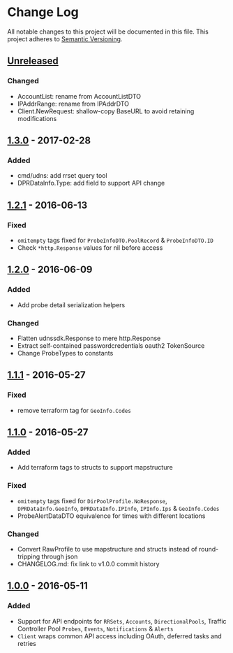 # Change Log
All notable changes to this project will be documented in this file.
This project adheres to [Semantic Versioning](http://semver.org/).

## [Unreleased]
### Changed
- AccountList: rename from AccountListDTO
- IPAddrRange: rename from IPAddrDTO
- Client.NewRequest: shallow-copy BaseURL to avoid retaining modifications

## [1.3.0] - 2017-02-28
### Added
- cmd/udns: add rrset query tool
- DPRDataInfo.Type: add field to support API change

## [1.2.1] - 2016-06-13
### Fixed
* `omitempty` tags fixed for `ProbeInfoDTO.PoolRecord` & `ProbeInfoDTO.ID`
* Check `*http.Response` values for nil before access

## [1.2.0] - 2016-06-09
### Added
* Add probe detail serialization helpers

### Changed
* Flatten udnssdk.Response to mere http.Response
* Extract self-contained passwordcredentials oauth2 TokenSource
* Change ProbeTypes to constants

## [1.1.1] - 2016-05-27
### Fixed
* remove terraform tag for `GeoInfo.Codes`

## [1.1.0] - 2016-05-27
### Added
* Add terraform tags to structs to support mapstructure

### Fixed
* `omitempty` tags fixed for `DirPoolProfile.NoResponse`, `DPRDataInfo.GeoInfo`, `DPRDataInfo.IPInfo`, `IPInfo.Ips` & `GeoInfo.Codes`
* ProbeAlertDataDTO equivalence for times with different locations

### Changed
* Convert RawProfile to use mapstructure and structs instead of round-tripping through json
* CHANGELOG.md: fix link to v1.0.0 commit history

## [1.0.0] - 2016-05-11
### Added
* Support for API endpoints for `RRSets`, `Accounts`,  `DirectionalPools`, Traffic Controller Pool `Probes`, `Events`, `Notifications` & `Alerts`
* `Client` wraps common API access including OAuth, deferred tasks and retries

[Unreleased]: https://github.com/Ensighten/udnssdk/compare/v1.2.1...HEAD
[1.3.0]: https://github.com/Ensighten/udnssdk/compare/v1.2.1...v1.3.0
[1.2.1]: https://github.com/Ensighten/udnssdk/compare/v1.2.0...v1.2.1
[1.2.0]: https://github.com/Ensighten/udnssdk/compare/v1.1.1...v1.2.0
[1.1.1]: https://github.com/Ensighten/udnssdk/compare/v1.1.0...v1.1.1
[1.1.0]: https://github.com/Ensighten/udnssdk/compare/v1.0.0...v1.1.0
[1.0.0]: https://github.com/Ensighten/udnssdk/compare/v0.0.0...v1.0.0
